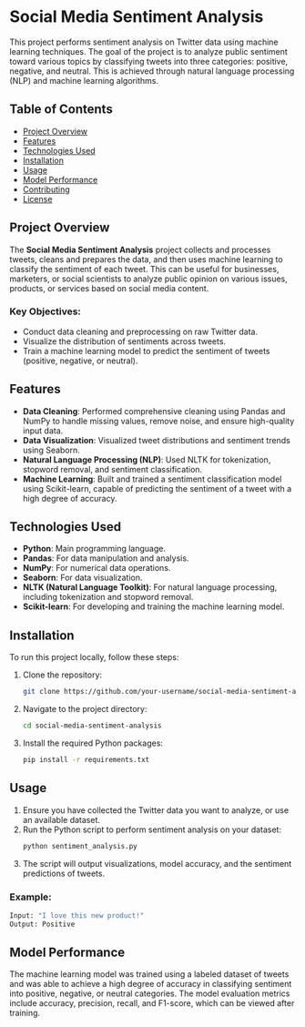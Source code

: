 # Social Media Sentiment Analysis

This project performs sentiment analysis on Twitter data using machine learning techniques. The goal of the project is to analyze public sentiment toward various topics by classifying tweets into three categories: positive, negative, and neutral. This is achieved through natural language processing (NLP) and machine learning algorithms.

## Table of Contents
- [Project Overview](#project-overview)
- [Features](#features)
- [Technologies Used](#technologies-used)
- [Installation](#installation)
- [Usage](#usage)
- [Model Performance](#model-performance)
- [Contributing](#contributing)
- [License](#license)

## Project Overview
The **Social Media Sentiment Analysis** project collects and processes tweets, cleans and prepares the data, and then uses machine learning to classify the sentiment of each tweet. This can be useful for businesses, marketers, or social scientists to analyze public opinion on various issues, products, or services based on social media content.

### Key Objectives:
- Conduct data cleaning and preprocessing on raw Twitter data.
- Visualize the distribution of sentiments across tweets.
- Train a machine learning model to predict the sentiment of tweets (positive, negative, or neutral).

## Features
- **Data Cleaning**: Performed comprehensive cleaning using Pandas and NumPy to handle missing values, remove noise, and ensure high-quality input data.
- **Data Visualization**: Visualized tweet distributions and sentiment trends using Seaborn.
- **Natural Language Processing (NLP)**: Used NLTK for tokenization, stopword removal, and sentiment classification.
- **Machine Learning**: Built and trained a sentiment classification model using Scikit-learn, capable of predicting the sentiment of a tweet with a high degree of accuracy.
  
## Technologies Used
- **Python**: Main programming language.
- **Pandas**: For data manipulation and analysis.
- **NumPy**: For numerical data operations.
- **Seaborn**: For data visualization.
- **NLTK (Natural Language Toolkit)**: For natural language processing, including tokenization and stopword removal.
- **Scikit-learn**: For developing and training the machine learning model.
  
## Installation
To run this project locally, follow these steps:

1. Clone the repository:
    ```bash
    git clone https://github.com/your-username/social-media-sentiment-analysis.git
    ```

2. Navigate to the project directory:
    ```bash
    cd social-media-sentiment-analysis
    ```

3. Install the required Python packages:
    ```bash
    pip install -r requirements.txt
    ```

## Usage
1. Ensure you have collected the Twitter data you want to analyze, or use an available dataset.
2. Run the Python script to perform sentiment analysis on your dataset:
    ```bash
    python sentiment_analysis.py
    ```
3. The script will output visualizations, model accuracy, and the sentiment predictions of tweets.

### Example:
```bash
Input: "I love this new product!"
Output: Positive
```

## Model Performance
The machine learning model was trained using a labeled dataset of tweets and was able to achieve a high degree of accuracy in classifying sentiment into positive, negative, or neutral categories. The model evaluation metrics include accuracy, precision, recall, and F1-score, which can be viewed after training.

